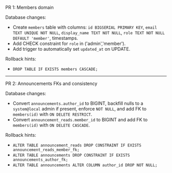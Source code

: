 PR 1: Members domain

Database changes:
- Create `members` table with columns: `id BIGSERIAL PRIMARY KEY`, `email TEXT UNIQUE NOT NULL`, `display_name TEXT NOT NULL`, `role TEXT NOT NULL DEFAULT 'member'`, timestamps.
- Add CHECK constraint for `role` in ('admin','member').
- Add trigger to automatically set `updated_at` on UPDATE.

Rollback hints:
- `DROP TABLE IF EXISTS members CASCADE;`

---

PR 2: Announcements FKs and consistency

Database changes:
- Convert `announcements.author_id` to BIGINT, backfill nulls to a `system@local` admin if present, enforce `NOT NULL`, and add FK to `members(id)` with `ON DELETE RESTRICT`.
- Convert `announcement_reads.member_id` to BIGINT and add FK to `members(id)` with `ON DELETE CASCADE`.

Rollback hints:
- `ALTER TABLE announcement_reads DROP CONSTRAINT IF EXISTS announcement_reads_member_fk;`
- `ALTER TABLE announcements DROP CONSTRAINT IF EXISTS announcements_author_fk;`
- `ALTER TABLE announcements ALTER COLUMN author_id DROP NOT NULL;`
